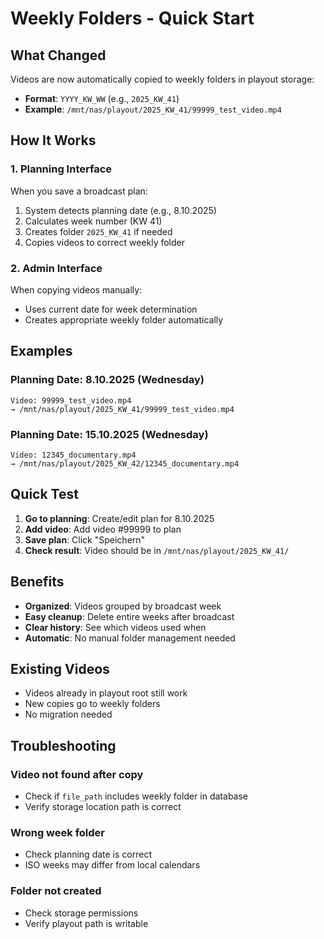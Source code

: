 # Weekly Folders - Quick Start

## What Changed

Videos are now automatically copied to weekly folders in playout storage:
- **Format**: `YYYY_KW_WW` (e.g., `2025_KW_41`)
- **Example**: `/mnt/nas/playout/2025_KW_41/99999_test_video.mp4`

## How It Works

### 1. Planning Interface
When you save a broadcast plan:
1. System detects planning date (e.g., 8.10.2025)
2. Calculates week number (KW 41)
3. Creates folder `2025_KW_41` if needed
4. Copies videos to correct weekly folder

### 2. Admin Interface
When copying videos manually:
- Uses current date for week determination
- Creates appropriate weekly folder automatically

## Examples

### Planning Date: 8.10.2025 (Wednesday)
```
Video: 99999_test_video.mp4
→ /mnt/nas/playout/2025_KW_41/99999_test_video.mp4
```

### Planning Date: 15.10.2025 (Wednesday)
```
Video: 12345_documentary.mp4  
→ /mnt/nas/playout/2025_KW_42/12345_documentary.mp4
```

## Quick Test

1. **Go to planning**: Create/edit plan for 8.10.2025
2. **Add video**: Add video #99999 to plan
3. **Save plan**: Click "Speichern"
4. **Check result**: Video should be in `/mnt/nas/playout/2025_KW_41/`

## Benefits

- **Organized**: Videos grouped by broadcast week
- **Easy cleanup**: Delete entire weeks after broadcast
- **Clear history**: See which videos used when
- **Automatic**: No manual folder management needed

## Existing Videos

- Videos already in playout root still work
- New copies go to weekly folders
- No migration needed

## Troubleshooting

### Video not found after copy
- Check if `file_path` includes weekly folder in database
- Verify storage location path is correct

### Wrong week folder
- Check planning date is correct
- ISO weeks may differ from local calendars

### Folder not created
- Check storage permissions
- Verify playout path is writable
